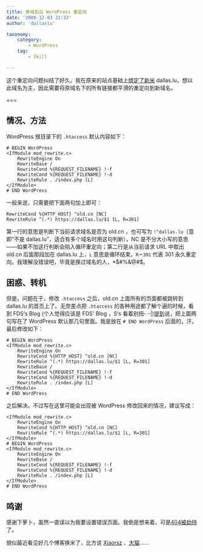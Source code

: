 ```yaml
---
title: 换域名后 WordPress 重定向
date: '2008-12-03 21:33'
author: 'dallaslu'

taxonomy:
    category:
        - WordPress
    tag:
        - Skill

---
```

这个重定向问题纠结了好久。我在原来的站点基础上<a href="https://dallas.lu/domain-has-been-changed/">绑定了新米</a> dallas.lu，想以此域名为主，因此需要将原域名下的所有链接都平滑的重定向到新域名。

===

## 情况、方法

WordPress 根目录下的 `.htaccess` 默认内容如下：

```apacheconf
# BEGIN WordPress
<IfModule mod_rewrite.c>
    RewriteEngine On
    RewriteBase /
    RewriteCond %{REQUEST_FILENAME} !-f
    RewriteCond %{REQUEST_FILENAME} !-d
    RewriteRule . /index.php [L]
</IfModule>
# END WordPress
```

一般来说，只需要把下面两句加上即可：

```apacheconf
RewriteCond %{HTTP_HOST} ^old.cn [NC]
RewriteRule ^(.*) https://dallas.lu/$1 [L, R=301]
```

第一行的意思是判断下当前请求域名是否为 old.cn ，也可写为 `!^dallas.lu`（意即“不是 dallas.lu”，适合有多个域名时用这句判断），NC 是不分大小写的意思——如果不加这行判断会陷入循环重定向；第二行是从当前请求 URL 中取出 old.cn 后面那段加在 dallas.lu 上，`L` 意思是循环结束，`R＝301` 代表 301 永久重定向。我理解没错误吧，毕竟是换过域名的人，*$#%&@#$。

## 困惑、转机

但是，问题在于，修改 `.htaccess` 之后，old.cn 上面所有的页面都被跳转到 dallas.lu 的首页上了。无奈差点把 `.htaccess` 的各种用途都了解个遍的时候，看到 FDS‘s Blog (个人觉得应该是 FDS' Blog ，S‘s 看着别扭- -|)<a href="http://blog.1xi.net/seo/wordpress-301" target="_blank" title="域名，WordPress的301重定向简单方法">提到</a>说，把上面两句写在了 WordPress 默认那几句里面。我是放在 `# END WordPress` 后面的，汗。最后修改如下：

```apacheconf
# BEGIN WordPress
<IfModule mod_rewrite.c>
    RewriteEngine On
    RewriteCond %{HTTP_HOST} ^old.cn [NC]
    RewriteRule ^(.*) https://dallas.lu/$1 [L, R=301]
    RewriteBase /
    RewriteCond %{REQUEST_FILENAME} !-f
    RewriteCond %{REQUEST_FILENAME} !-d
    RewriteRule . /index.php [L]
</IfModule>
# END WordPress
```

之后解决。不过写在这里可能会出现被 WordPress 修改回来的情况，建议写成：

```apacheconf
<IfModule mod_rewrite.c>
    RewriteEngine On
    RewriteCond %{HTTP_HOST} ^old.cn [NC]
    RewriteRule ^(.*) https://dallas.lu/$1 [L, R=301]
</IfModule>
# BEGIN WordPress
<IfModule mod_rewrite.c>
    RewriteEngine On
    RewriteBase /
    RewriteCond %{REQUEST_FILENAME} !-f
    RewriteCond %{REQUEST_FILENAME} !-d
    RewriteRule . /index.php [L]
</IfModule>
# END WordPress
```

## 鸣谢

感谢下萝卜，虽然一直误以为我要设置错误页面。我倒是想来着，可是<a href="https://dallas.lu/what-fucking-is-zbea-com/" title="zbea.com 是个啥东西">404被劫持</a>了。

貌似最近看见好几个博客换米了，比方说 <a href="http://www.xiaorsz.com/2008/11/change-new-domain/" target="_blank" title=".cn 换到 .com">Xiaorsz</a> 、<a href="http://ooxx.me/ooxxme.orz" target="_blank" title="YD的域名">大猫</a>……
